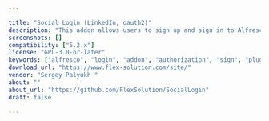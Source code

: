 ```yaml
---

title: "Social Login (LinkedIn, oauth2)"
description: "This addon allows users to sign up and sign in to Alfresco by using the social account. Right now only LinkedIn authentication is supported, but we are going to enhance it to add the ability to log in to Alfresco by using facebook, twitter and google accounts."
screenshots: []
compatibility: ["5.2.x"]
license: "GPL-3.0-or-later"
keywords: ["alfresco", "login", "addon", "authorization", "sign", "plugin", "community", "up", "linkedin", "authentication", "oauth2", "social"]
download_url: "https://www.flex-solution.com/site/"
vendor: "Sergey Palyukh ‌"
about: ""
about_url: "https://github.com/FlexSolution/SocialLogin"
draft: false

---
```

